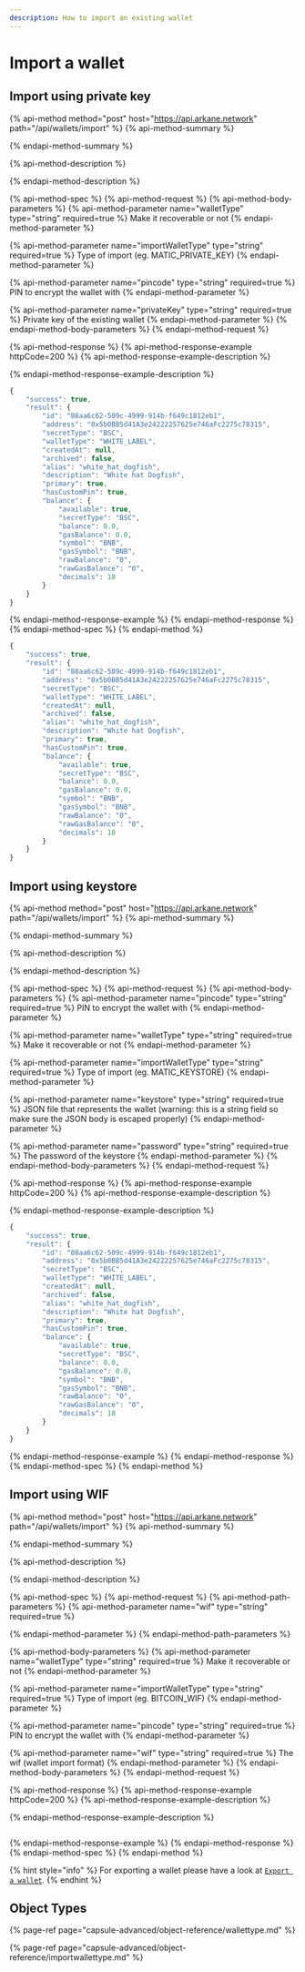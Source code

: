 ```yaml
---
description: How to import an existing wallet
---
```


# Import a wallet

## Import using private key

{% api-method method="post" host="https://api.arkane.network" path="/api/wallets/import" %}
{% api-method-summary %}
 
{% endapi-method-summary %}

{% api-method-description %}

{% endapi-method-description %}

{% api-method-spec %}
{% api-method-request %}
{% api-method-body-parameters %}
{% api-method-parameter name="walletType" type="string" required=true %}
Make it recoverable or not
{% endapi-method-parameter %}

{% api-method-parameter name="importWalletType" type="string" required=true %}
Type of import \(eg. MATIC\_PRIVATE\_KEY\)
{% endapi-method-parameter %}

{% api-method-parameter name="pincode" type="string" required=true %}
PIN to encrypt the wallet with
{% endapi-method-parameter %}

{% api-method-parameter name="privateKey" type="string" required=true %}
Private key of the existing wallet
{% endapi-method-parameter %}
{% endapi-method-body-parameters %}
{% endapi-method-request %}

{% api-method-response %}
{% api-method-response-example httpCode=200 %}
{% api-method-response-example-description %}

{% endapi-method-response-example-description %}

```javascript
{
    "success": true,
    "result": {
        "id": "08aa6c62-509c-4999-914b-f649c1812eb1",
        "address": "0x5b0BB5d41A3e24222257625e746aFc2275c78315",
        "secretType": "BSC",
        "walletType": "WHITE_LABEL",
        "createdAt": null,
        "archived": false,
        "alias": "white_hat_dogfish",
        "description": "White hat Dogfish",
        "primary": true,
        "hasCustomPin": true,
        "balance": {
            "available": true,
            "secretType": "BSC",
            "balance": 0.0,
            "gasBalance": 0.0,
            "symbol": "BNB",
            "gasSymbol": "BNB",
            "rawBalance": "0",
            "rawGasBalance": "0",
            "decimals": 18
        }
    }
}
```
{% endapi-method-response-example %}
{% endapi-method-response %}
{% endapi-method-spec %}
{% endapi-method %}

```javascript
{
    "success": true,
    "result": {
        "id": "08aa6c62-509c-4999-914b-f649c1812eb1",
        "address": "0x5b0BB5d41A3e24222257625e746aFc2275c78315",
        "secretType": "BSC",
        "walletType": "WHITE_LABEL",
        "createdAt": null,
        "archived": false,
        "alias": "white_hat_dogfish",
        "description": "White hat Dogfish",
        "primary": true,
        "hasCustomPin": true,
        "balance": {
            "available": true,
            "secretType": "BSC",
            "balance": 0.0,
            "gasBalance": 0.0,
            "symbol": "BNB",
            "gasSymbol": "BNB",
            "rawBalance": "0",
            "rawGasBalance": "0",
            "decimals": 18
        }
    }
}
```

## Import using keystore

{% api-method method="post" host="https://api.arkane.network" path="/api/wallets/import" %}
{% api-method-summary %}

{% endapi-method-summary %}

{% api-method-description %}

{% endapi-method-description %}

{% api-method-spec %}
{% api-method-request %}
{% api-method-body-parameters %}
{% api-method-parameter name="pincode" type="string" required=true %}
PIN to encrypt the wallet with
{% endapi-method-parameter %}

{% api-method-parameter name="walletType" type="string" required=true %}
Make it recoverable or not
{% endapi-method-parameter %}

{% api-method-parameter name="importWalletType" type="string" required=true %}
Type of import \(eg. MATIC\_KEYSTORE\)
{% endapi-method-parameter %}

{% api-method-parameter name="keystore" type="string" required=true %}
JSON file that represents the wallet \(warning: this is a string field so make sure the JSON body is escaped properly\)
{% endapi-method-parameter %}

{% api-method-parameter name="password" type="string" required=true %}
The password of the keystore
{% endapi-method-parameter %}
{% endapi-method-body-parameters %}
{% endapi-method-request %}

{% api-method-response %}
{% api-method-response-example httpCode=200 %}
{% api-method-response-example-description %}

{% endapi-method-response-example-description %}

```javascript
{
    "success": true,
    "result": {
        "id": "08aa6c62-509c-4999-914b-f649c1812eb1",
        "address": "0x5b0BB5d41A3e24222257625e746aFc2275c78315",
        "secretType": "BSC",
        "walletType": "WHITE_LABEL",
        "createdAt": null,
        "archived": false,
        "alias": "white_hat_dogfish",
        "description": "White hat Dogfish",
        "primary": true,
        "hasCustomPin": true,
        "balance": {
            "available": true,
            "secretType": "BSC",
            "balance": 0.0,
            "gasBalance": 0.0,
            "symbol": "BNB",
            "gasSymbol": "BNB",
            "rawBalance": "0",
            "rawGasBalance": "0",
            "decimals": 18
        }
    }
}
```
{% endapi-method-response-example %}
{% endapi-method-response %}
{% endapi-method-spec %}
{% endapi-method %}

## Import using WIF

{% api-method method="post" host="https://api.arkane.network" path="/api/wallets/import" %}
{% api-method-summary %}

{% endapi-method-summary %}

{% api-method-description %}

{% endapi-method-description %}

{% api-method-spec %}
{% api-method-request %}
{% api-method-path-parameters %}
{% api-method-parameter name="wif" type="string" required=true %}

{% endapi-method-parameter %}
{% endapi-method-path-parameters %}

{% api-method-body-parameters %}
{% api-method-parameter name="walletType" type="string" required=true %}
Make it recoverable or not
{% endapi-method-parameter %}

{% api-method-parameter name="importWalletType" type="string" required=true %}
Type of import \(eg. BITCOIN\_WIF\)
{% endapi-method-parameter %}

{% api-method-parameter name="pincode" type="string" required=true %}
PIN to encrypt the wallet with
{% endapi-method-parameter %}

{% api-method-parameter name="wif" type="string" required=true %}
The wif \(wallet import format\) 
{% endapi-method-parameter %}
{% endapi-method-body-parameters %}
{% endapi-method-request %}

{% api-method-response %}
{% api-method-response-example httpCode=200 %}
{% api-method-response-example-description %}

{% endapi-method-response-example-description %}

```

```
{% endapi-method-response-example %}
{% endapi-method-response %}
{% endapi-method-spec %}
{% endapi-method %}



{% hint style="info" %}
For exporting a wallet please have a look at [`Export a wallet`](export-a-wallet.md).
{% endhint %}

## Object Types

{% page-ref page="capsule-advanced/object-reference/wallettype.md" %}

{% page-ref page="capsule-advanced/object-reference/importwallettype.md" %}



